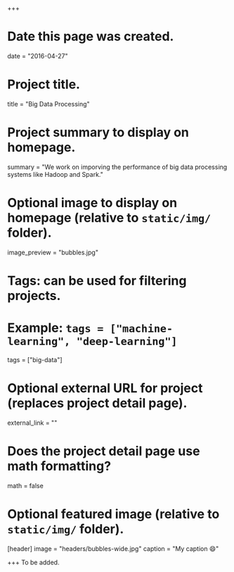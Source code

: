 +++
# Date this page was created.
date = "2016-04-27"

# Project title.
title = "Big Data Processing"

# Project summary to display on homepage.
summary = "We work on imporving the performance of big data processing systems like Hadoop and Spark."

# Optional image to display on homepage (relative to `static/img/` folder).
image_preview = "bubbles.jpg"

# Tags: can be used for filtering projects.
# Example: `tags = ["machine-learning", "deep-learning"]`
tags = ["big-data"]

# Optional external URL for project (replaces project detail page).
external_link = ""

# Does the project detail page use math formatting?
math = false

# Optional featured image (relative to `static/img/` folder).
[header]
image = "headers/bubbles-wide.jpg"
caption = "My caption :smile:"

+++
To be added.


